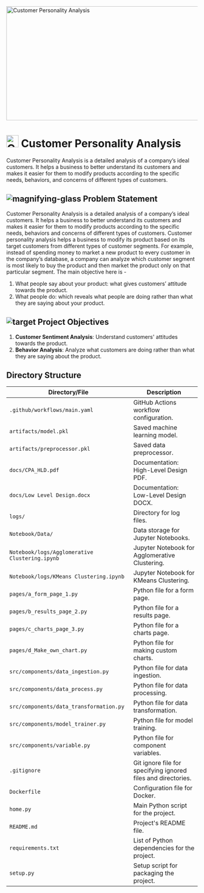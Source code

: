
<img src="https://github.com/shashank297/Customer-Personality-Analysis/assets/67503481/46ccfeb9-28b2-4740-9d2f-36a85b714031" width="1600" height="300" alt="Customer Personality Analysis">



# <img src="https://github.com/shashank297/Customer-Personality-Analysis/assets/67503481/5b970ab3-07aa-4e99-ae36-61b09be7001e" width="32" height="32" alt="Customer Personality Analysis"> Customer Personality Analysis

Customer Personality Analysis is a detailed analysis of a company’s ideal customers. It helps a business to better understand its customers and makes it easier for them to modify products according to the specific needs, behaviors, and concerns of different types of customers.



## ![magnifying-glass](https://github.com/shashank297/Customer-Personality-Analysis/assets/67503481/64d46879-adb9-4fe4-bd55-09917409c2c3) Problem Statement


Customer Personality Analysis is a detailed analysis of a company’s ideal customers. It helps a business to better understand its customers and makes it easier for them to modify products according to the specific needs, behaviors and concerns of different types of customers. 
Customer personality analysis helps a business to modify its product based on its target customers from different types of customer segments. For example, instead of spending money to market a new product to every customer in the company’s database, a company can analyze which customer segment is most likely to buy the product and then market the product only on that particular segment. 
The main objective here is - 
1. What people say about your product: what gives customers’ attitude towards the  product. 
2. What people do: which reveals what people are doing rather than what they are  saying about your product.


## ![target](https://github.com/shashank297/Customer-Personality-Analysis/assets/67503481/0d440085-c282-408b-85cd-7f499628c170) Project Objectives

1. **Customer Sentiment Analysis**: Understand customers' attitudes towards the product.
2. **Behavior Analysis**: Analyze what customers are doing rather than what they are saying about the product.

## Directory Structure

| Directory/File                  | Description                               |
|---------------------------------|-------------------------------------------|
| `.github/workflows/main.yaml`   | GitHub Actions workflow configuration.    |
| `artifacts/model.pkl`           | Saved machine learning model.            |
| `artifacts/preprocessor.pkl`    | Saved data preprocessor.                 |
| `docs/CPA_HLD.pdf`              | Documentation: High-Level Design PDF.    |
| `docs/Low Level Design.docx`    | Documentation: Low-Level Design DOCX.    |
| `logs/`                         | Directory for log files.                 |
| `Notebook/Data/`                | Data storage for Jupyter Notebooks.      |
| `Notebook/logs/Agglomerative Clustering.ipynb` | Jupyter Notebook for Agglomerative Clustering. |
| `Notebook/logs/KMeans Clustering.ipynb` | Jupyter Notebook for KMeans Clustering. |
| `pages/a_form_page_1.py`        | Python file for a form page.             |
| `pages/b_results_page_2.py`     | Python file for a results page.          |
| `pages/c_charts_page_3.py`      | Python file for a charts page.           |
| `pages/d_Make_own_chart.py`     | Python file for making custom charts.    |
| `src/components/data_ingestion.py` | Python file for data ingestion.         |
| `src/components/data_process.py` | Python file for data processing.        |
| `src/components/data_transformation.py` | Python file for data transformation. |
| `src/components/model_trainer.py` | Python file for model training.         |
| `src/components/variable.py`    | Python file for component variables.     |
| `.gitignore`                    | Git ignore file for specifying ignored files and directories. |
| `Dockerfile`                    | Configuration file for Docker.           |
| `home.py`                       | Main Python script for the project.      |
| `README.md`                     | Project's README file.                   |
| `requirements.txt`              | List of Python dependencies for the project. |
| `setup.py`                      | Setup script for packaging the project.  |
